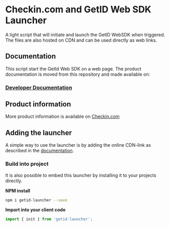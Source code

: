# Checkin.com and GetID Web SDK Launcher
A light script that will initiate and launch the GetID WebSDK when triggered. The files are also hosted on CDN and can be used directly as web links.


## Documentation
This script start the GetId Web SDK on a web page. 
The product documentation is moved from this repository and made available on:
### [Developer Documentation](https://dev.checkin.com)


## Product information
More product information is available on [Checkin.com](https://checkin.com) 

## Adding the launcher
A simple way to use the launcher is by adding the online CDN-link as described in the [documentation](https://dev.checkin.com/docs/getid-direct-integration).

### Build into project
It is also possible to embed this launcher by installing it to your projects directly. 

**NPM install**
    
```bash
npm i getid-launcher --save
```

**Import into your client code**

```js 
import { init } from 'getid-launcher';
```

